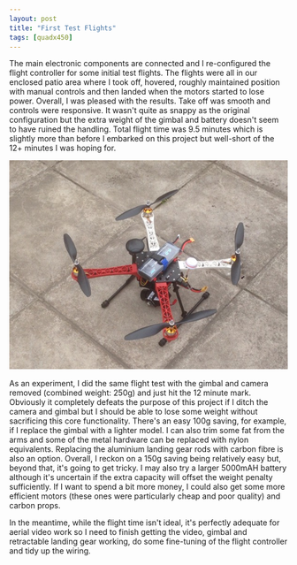 ```yaml
---
layout: post
title: "First Test Flights"
tags: [quadx450]
---
```


The main electronic components are connected and I re-configured the flight controller for some initial test flights.  The flights were all in our enclosed patio area where I took off, hovered, roughly maintained position with manual controls and then landed when the motors started to lose power.  Overall, I was pleased with the results.  Take off was smooth and controls were responsive.  It wasn't quite as snappy as the original configuration but the extra weight of the gimbal and battery doesn't seem to have ruined the handling.  Total flight time was 9.5 minutes which is slightly more than before I embarked on this project but well-short of the 12+ minutes I was hoping for.

![](/images/quadx450/IMG_0166.tn.jpg)

As an experiment, I did the same flight test with the gimbal and camera removed (combined weight: 250g) and just hit the 12 minute mark.  Obviously it completely defeats the purpose of this project if I ditch the camera and gimbal but I should be able to lose some weight without sacrificing this core functionality.  There's an easy 100g saving, for example, if I replace the gimbal with a lighter model.  I can also trim some fat from the arms and some of the metal hardware can be replaced with nylon equivalents.  Replacing the aluminium landing gear rods with carbon fibre is also an option.  Overall, I reckon on a 150g saving being relatively easy but, beyond that, it's going to get tricky.  I may also try a larger 5000mAH battery although it's uncertain if the extra capacity will offset the weight penalty sufficiently.  If I want to spend a bit more money, I could also get some more efficient motors (these ones were particularly cheap and poor quality) and carbon props.

In the meantime, while the flight time isn't ideal, it's perfectly adequate for aerial video work so I need to finish getting the video, gimbal and retractable landing gear working, do some fine-tuning of the flight controller and tidy up the wiring.
